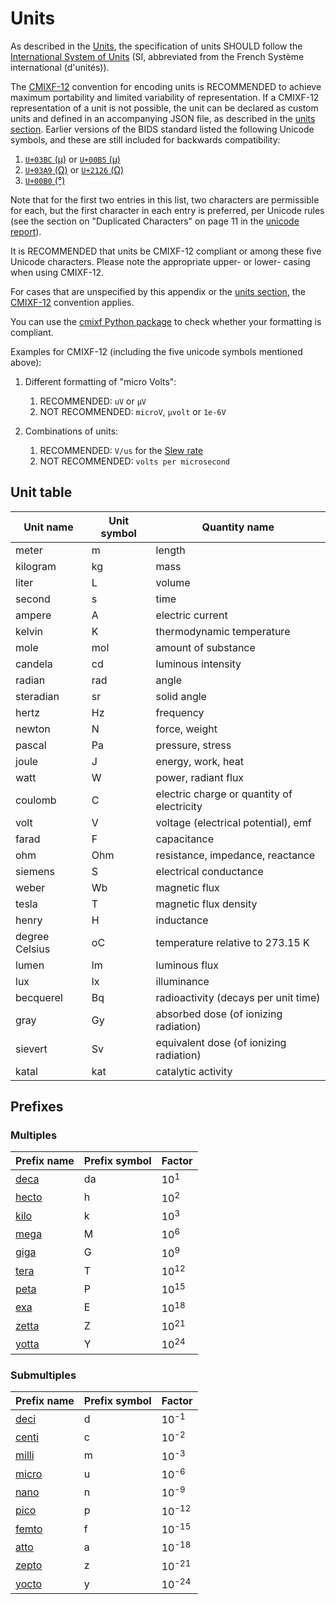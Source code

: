 # Units

As described in the [Units](../common-principles.md#units),
the specification of units SHOULD follow the
[International System of Units](https://en.wikipedia.org/wiki/International_System_of_Units)
(SI, abbreviated from the French Système international (d'unités)).

The [CMIXF-12](https://people.csail.mit.edu/jaffer/MIXF/CMIXF-12) convention
for encoding units is RECOMMENDED to achieve maximum portability and limited
variability of representation.
If a CMIXF-12 representation of a unit is not possible, the unit can be declared
as custom units and defined in an accompanying JSON file, as described in the
[units section](../common-principles.md#units).
Earlier versions of the BIDS standard listed the following Unicode symbols, and
these are still included for backwards compatibility:

1.  [`U+03BC` (μ)](https://codepoints.net/U+03BC) or [`U+00B5` (µ)](https://codepoints.net/U+00B5)
1.  [`U+03A9` (Ω)](https://codepoints.net/U+03A9) or [`U+2126` (Ω)](https://codepoints.net/U+2126)
1.  [`U+00B0` (°)](https://codepoints.net/U+00B0)

Note that for the first two entries in this list, two characters are permissible
for each, but the first character in each entry is preferred, per Unicode rules
(see the section on "Duplicated Characters" on page 11 in the
[unicode report](https://www.unicode.org/reports/tr25/)).

It is RECOMMENDED that units be CMIXF-12 compliant or among these five Unicode
characters.
Please note the appropriate upper- or lower- casing when using CMIXF-12.

For cases that are unspecified by this appendix or the [units section](../common-principles.md#units),
the [CMIXF-12](https://people.csail.mit.edu/jaffer/MIXF/CMIXF-12) convention
applies.

You can use the [cmixf Python package](https://github.com/sensein/cmixf) to
check whether your formatting is compliant.

Examples for CMIXF-12 (including the five unicode symbols mentioned above):

1.  Different formatting of "micro Volts":
    1.  RECOMMENDED: `uV` or `µV`
    1.  NOT RECOMMENDED: `microV`, `µvolt` or `1e-6V`

1.  Combinations of units:
    1.  RECOMMENDED: `V/us` for the [Slew rate](https://en.wikipedia.org/wiki/Slew_rate)
    1.  NOT RECOMMENDED: `volts per microsecond`

## Unit table

| **Unit name**  | **Unit symbol** | **Quantity name**                          |
| -------------- | --------------- | ------------------------------------------ |
| meter          | m               | length                                     |
| kilogram       | kg              | mass                                       |
| liter          | L               | volume                                     |
| second         | s               | time                                       |
| ampere         | A               | electric current                           |
| kelvin         | K               | thermodynamic temperature                  |
| mole           | mol             | amount of substance                        |
| candela        | cd              | luminous intensity                         |
| radian         | rad             | angle                                      |
| steradian      | sr              | solid angle                                |
| hertz          | Hz              | frequency                                  |
| newton         | N               | force, weight                              |
| pascal         | Pa              | pressure, stress                           |
| joule          | J               | energy, work, heat                         |
| watt           | W               | power, radiant flux                        |
| coulomb        | C               | electric charge or quantity of electricity |
| volt           | V               | voltage (electrical potential), emf        |
| farad          | F               | capacitance                                |
| ohm            | Ohm             | resistance, impedance, reactance           |
| siemens        | S               | electrical conductance                     |
| weber          | Wb              | magnetic flux                              |
| tesla          | T               | magnetic flux density                      |
| henry          | H               | inductance                                 |
| degree Celsius | oC              | temperature relative to 273.15 K           |
| lumen          | lm              | luminous flux                              |
| lux            | lx              | illuminance                                |
| becquerel      | Bq              | radioactivity (decays per unit time)       |
| gray           | Gy              | absorbed dose (of ionizing radiation)      |
| sievert        | Sv              | equivalent dose (of ionizing radiation)    |
| katal          | kat             | catalytic activity                         |

## Prefixes

### Multiples

| **Prefix name** | **Prefix symbol** | **Factor**      |
| --------------- | ----------------- | --------------- |
| [deca][]        | da                | 10<sup>1</sup>  |
| [hecto][]       | h                 | 10<sup>2</sup>  |
| [kilo][]        | k                 | 10<sup>3</sup>  |
| [mega][]        | M                 | 10<sup>6</sup>  |
| [giga][]        | G                 | 10<sup>9</sup>  |
| [tera][]        | T                 | 10<sup>12</sup> |
| [peta][]        | P                 | 10<sup>15</sup> |
| [exa][]         | E                 | 10<sup>18</sup> |
| [zetta][]       | Z                 | 10<sup>21</sup> |
| [yotta][]       | Y                 | 10<sup>24</sup> |

### Submultiples

| **Prefix name** | **Prefix symbol** | **Factor**       |
| --------------- | ----------------- | ---------------- |
| [deci][]        | d                 | 10<sup>-1</sup>  |
| [centi][]       | c                 | 10<sup>-2</sup>  |
| [milli][]       | m                 | 10<sup>-3</sup>  |
| [micro][]       | u                 | 10<sup>-6</sup>  |
| [nano][]        | n                 | 10<sup>-9</sup>  |
| [pico][]        | p                 | 10<sup>-12</sup> |
| [femto][]       | f                 | 10<sup>-15</sup> |
| [atto][]        | a                 | 10<sup>-18</sup> |
| [zepto][]       | z                 | 10<sup>-21</sup> |
| [yocto][]       | y                 | 10<sup>-24</sup> |

[deca]: https://en.wikipedia.org/wiki/Deca-
[hecto]: https://en.wikipedia.org/wiki/Hecto-
[kilo]: https://en.wikipedia.org/wiki/Kilo-
[mega]: https://en.wikipedia.org/wiki/Mega-
[giga]: https://en.wikipedia.org/wiki/Giga-
[tera]: https://en.wikipedia.org/wiki/Tera-
[peta]: https://en.wikipedia.org/wiki/Peta-
[exa]: https://en.wikipedia.org/wiki/Exa-
[zetta]: https://en.wikipedia.org/wiki/Zetta-
[yotta]: https://en.wikipedia.org/wiki/Yotta-
[deci]: https://en.wikipedia.org/wiki/Deci-
[centi]: https://en.wikipedia.org/wiki/Centi-
[milli]: https://en.wikipedia.org/wiki/Milli-
[micro]: https://en.wikipedia.org/wiki/Micro-
[nano]: https://en.wikipedia.org/wiki/Nano-
[pico]: https://en.wikipedia.org/wiki/Pico-
[femto]: https://en.wikipedia.org/wiki/Femto-
[atto]: https://en.wikipedia.org/wiki/Atto-
[zepto]: https://en.wikipedia.org/wiki/Zepto-
[yocto]: https://en.wikipedia.org/wiki/Yocto-
